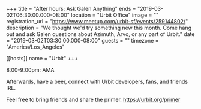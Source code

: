 +++
title = "After hours: Ask Galen Anything"
ends = "2019-03-02T06:30:00.000-08:00"
location = "Urbit Office"
image = ""
registration_url = "https://www.meetup.com/urbit-sf/events/259144802/"
description = "We thought we'd try something new this month. Come hang out and ask Galen questions about Azimuth, Arvo, or any part of Urbit."
date = "2019-03-02T03:30:00.000-08:00"
guests = ""
timezone = "America/Los_Angeles"

[[hosts]]
name = "Urbit"
+++

8:00-9:00pm: AMA

Afterwards, have a beer, connect with Urbit developers, fans, and friends IRL.

Feel free to bring friends and share the primer. <a href="https://urbit.org/primer" class="linkified">https://urbit.org/primer</a>

